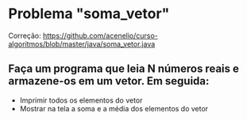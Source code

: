 # Problema "soma_vetor"

Correção: https://github.com/acenelio/curso-algoritmos/blob/master/java/soma_vetor.java

## Faça um programa que leia N números reais e armazene-os em um vetor. Em seguida:

- Imprimir todos os elementos do vetor
- Mostrar na tela a soma e a média dos elementos do vetor 